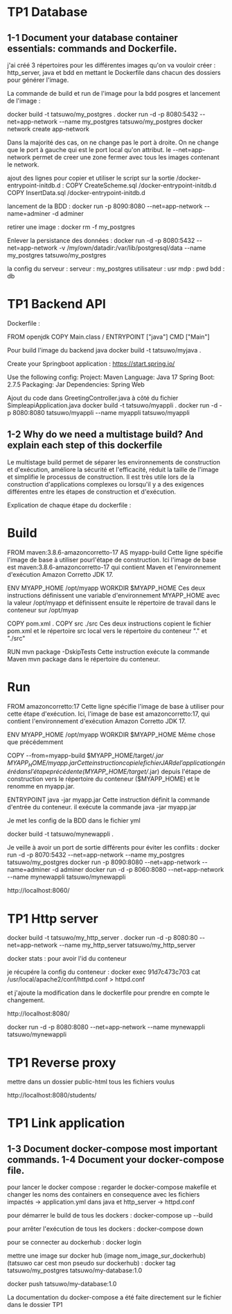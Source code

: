 # TP1 Database

## 1-1 Document your database container essentials: commands and Dockerfile.

j'ai créé 3 répertoires pour les différentes images qu'on va vouloir créer : http_server, java et bdd
en mettant le Dockerfile dans chacun des dossiers pour générer l'image.

La commande de build et run de l'image pour la bdd posgres et lancement de l'image :

docker build -t tatsuwo/my_postgres .
docker run -d -p 8080:5432 --net=app-network --name my_postgres tatsuwo/my_postgres
docker network create app-network

Dans la majorité des cas, on ne change pas le port à droite. On ne change que le port à gauche qui est le port local qu'on attribut.
le --net=app-network permet de creer une zone fermer avec tous les images contenant le network.

ajout des lignes pour copier et utiliser le script sur la sortie /docker-entrypoint-initdb.d : 
COPY CreateScheme.sql /docker-entrypoint-initdb.d
COPY InsertData.sql /docker-entrypoint-initdb.d

lancement de la BDD : 
docker run -p 8090:8080 --net=app-network --name=adminer -d adminer

retirer une image : 
docker rm -f my_postgres

Enlever la persistance des données :
docker run -d -p 8080:5432 --net=app-network -v /my/own/datadir:/var/lib/postgresql/data --name my_postgres tatsuwo/my_postgres

la config du serveur : 
serveur : my_postgres
utilisateur : usr
mdp : pwd
bdd : db

# TP1 Backend API

Dockerfile : 

FROM openjdk
COPY Main.class /
ENTRYPOINT ["java"] 
CMD ["Main"]

Pour build l'image du backend java
docker build -t tatsuwo/myjava .

Create your Springboot application :
https://start.spring.io/

Use the following config:
    Project: Maven
    Language: Java 17
    Spring Boot: 2.7.5
    Packaging: Jar
    Dependencies: Spring Web


Ajout du code dans GreetingController.java à côté du fichier SimpleapiApplication.java
docker build -t tatsuwo/myappli .
docker run -d -p 8080:8080 tatsuwo/myappli --name myappli tatsuwo/myappli


## 1-2 Why do we need a multistage build? And explain each step of this dockerfile

Le multistage build permet de séparer les environnements de construction et d'exécution, améliore la sécurité et l'efficacité, réduit la taille de l'image et simplifie le processus de construction. Il est très utile lors de la construction d'applications complexes ou lorsqu'il y a des exigences différentes entre les étapes de construction et d'exécution.

Explication de chaque étape du dockerfile : 
# Build
FROM maven:3.8.6-amazoncorretto-17 AS myapp-build
Cette ligne spécifie l'image de base à utiliser pourl'étape de construction. Ici l'image de base est maven:3.8.6-amazoncorretto-17 qui contient Maven et l'environnement d'exécution Amazon Corretto JDK 17.

ENV MYAPP_HOME /opt/myapp
WORKDIR $MYAPP_HOME
Ces deux instructions définissent une variable d'environnement MYAPP_HOME avec la valeur /opt/myapp et définissent ensuite le répertoire de travail dans le conteneur sur /opt/myap


COPY pom.xml .
COPY src ./src
Ces deux instructions copient le fichier pom.xml et le répertoire src local vers le répertoire du conteneur "." et "./src"


RUN mvn package -DskipTests
Cette instruction exécute la commande Maven mvn package dans le répertoire du conteneur.

# Run
FROM amazoncorretto:17
Cette ligne spécifie l'image de base à utiliser pour cette étape d'exécution. Ici, l'image de base est amazoncorretto:17, qui contient l'environnement d'exécution Amazon Corretto JDK 17.

ENV MYAPP_HOME /opt/myapp
WORKDIR $MYAPP_HOME
Même chose que précédemment


COPY --from=myapp-build $MYAPP_HOME/target/*.jar $MYAPP_HOME/myapp.jar
Cette instruction copie le fichier JAR de l'application généré dans l'étape précédente ($MYAPP_HOME/target/*.jar) depuis l'étape de construction vers le répertoire  du conteneur ($MYAPP_HOME) et le renomme en myapp.jar.

ENTRYPOINT java -jar myapp.jar
Cette instruction définit la commande d'entrée du conteneur. il exécute la commande java -jar myapp.jar






Je met les config de la BDD dans le fichier yml

docker build -t tatsuwo/mynewappli .

Je veille à avoir un port de sortie différents pour éviter les conflits : 
docker run -d -p 8070:5432 --net=app-network --name my_postgres tatsuwo/my_postgres
docker run -p 8090:8080 --net=app-network --name=adminer -d adminer
docker run -d -p 8060:8080 --net=app-network --name mynewappli tatsuwo/mynewappli

http://localhost:8060/


# TP1 Http server

docker build -t tatsuwo/my_http_server .
docker run -d -p 8080:80 --net=app-network --name my_http_server tatsuwo/my_http_server

docker stats : pour avoir l'id du conteneur

je récupére la config du conteneur :
docker exec 91d7c473c703 cat /usr/local/apache2/conf/httpd.conf > httpd.conf

et j'ajoute la modification dans le dockerfile pour prendre en compte le changement.


http://localhost:8080/

docker run -d -p 8080:8080 --net=app-network --name mynewappli tatsuwo/mynewappli


# TP1 Reverse proxy

mettre dans un dossier public-html tous les fichiers voulus

http://localhost:8080/students/

# TP1 Link application

## 1-3 Document docker-compose most important commands. 1-4 Document your docker-compose file.

pour lancer le docker compose :
regarder le docker-compose makefile et changer les noms des containers en consequence avec les fichiers impactés -> application.yml dans java et http_server -> httpd.conf

pour démarrer le build de tous les dockers :
docker-compose up --build

pour arrêter l'exécution de tous les dockers :
docker-compose down

pour se connecter au dockerhub :
docker login

mettre une image sur docker hub (image nom_image_sur_dockerhub) (tatsuwo car cest mon pseudo sur dockerhub) :
docker tag tatsuwo/my_postgres tatsuwo/my-database:1.0

docker push tatsuwo/my-database:1.0


La documentation du docker-compose a été faite directement sur le fichier dans le dossier TP1

